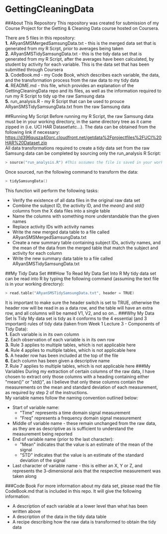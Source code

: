 GettingCleaningData
===================

##About This Repository
This repository was created for submission of my Course Project for the Getting &amp; Cleaning Data course hosted on Coursera.

There are 5 files in this repository:  
**1.** ARyanSMSMergedSamsungData.txt - this is the merged data set that is generated from my R Scrpt, prior to averages being taken  
**2.** ARyanSMSTidySamsungData.txt - this is the tidy data set that is generated from my R Script, after the averages have been calculated, by student by activity for each variable. This is the data set that has been submitted through Coursera  
**3.** CodeBook.md - my Code Book, which describes each variable, the data, and the transformation process from the raw data to my tidy data  
**4.** README.md - this file, which provides an explanation of the GettingCleaningData repo and its files, as well as the information required to run my R Script to tidy up the raw Samsung data  
**5.** run_analysis.R - my R Script that can be used to prouce ARyanSMSTidySamsungData.txt from the raw Samsung data  

##Running My Script
Before running my R Script, the raw Samsung data must be in your working directory, in the same directory tree as it came zipped in (i.e. UCI HAR Dataset\\etc...). The data can be obtained from the following link if necessary: https://d396qusza40orc.cloudfront.net/getdata%2Fprojectfiles%2FUCI%20HAR%20Dataset.zip  
All data transformations required to create a tidy data set from the raw Samsung data can be completed by sourcing only the run_analysis R Script:  
```S
> source("run_analysis.R") #This assumes the file is saved in your working directory
```
Once sourced, run the following command to transform the data:
```S
> tidySamsungData()
```
This function will perform the following tasks:  
+ Verify the existence of all data files in the original raw data set
+ Combine the subject ID, the activity ID, and the _mean()_ and _std()_ columns from the X data files into a single table
+ Name the columns with something more understandable than the given names
+ Replace activity IDs with activity names
+ Write the new merged data table to a file called ARyanSMSMergedSamsungData.txt
+ Create a new summary table containing subject IDs, activity names, and the mean of the data from the merged table that match the subject and activity for each column
+ Write the new summary data table to a file called ARyanSMSTidySamsungData.txt

##My Tidy Data Set
###How To Read My Data Set Into R
My tidy data set can be read into R by typing the following command (assuming the text file is in your working directory):  
```S
> read.table("ARyanSMSTidySamsungData.txt", header = TRUE)
```
It is important to make sure the header switch is set to TRUE, otherwise the header row will be read in as a data row, and the table will have an extra row, and all columns will be named V1, V2, and so on...
###Why My Data Set Is Tidy
My data set is tidy as it conforms to the 4 essential (and 3 important) rules of tidy data (taken from Week 1 Lecture 3 - Components of Tidy Data):  
**1.** Each variable is in its own column  
**2.** Each observation of each variable is in its own row  
**3.** Rule 3 applies to multiple tables, which is not applicable here  
**4.** Rule 4 applies to multiple tables, which is not applicable here  
**5.** A header row has been included at the top of the file  
**6.** Each column has been given a descriptive name  
**7.** Rule 7 applies to multiple tables, which is not applicable here
###My Variables
During my extraction of certain columns of the raw data, I have chosen to extract only those columns with a heading containing either "mean()" or "std()", as I believe that only these columns contain the measurements on the mean and standard deviation of each measurement, as required by step 2 of the instructions.  
My variable names follow the naming convention outlined below:  
+ Start of variable name:
  + "Time" represents a time domain signal measurement
  + "Freq" represents a frequency domain signal measurement
+ Middle of variable name - these remain unchanged from the raw data, as they are as descriptive as is sufficient to understand the measurement being reported
+ End of variable name (prior to the last character):
  + "Mean" indicates that the value is an estimate of the mean of the signal
  + "STD" indicates that the value is an estimate of the standard deviation of the signal
+ Last character of variable name - this is either an X, Y or Z, and represents the 3-dimensional axis that the respective measurement was taken along

###Code Book
For more information about my data set, please read the file CodeBook.md that is included in this repo. It will give the following information:  
+ A description of each variable at a lower level than what has been written above
+ A description of the data in the tidy data table
+ A recipe describing how the raw data is transformed to obtain the tidy data